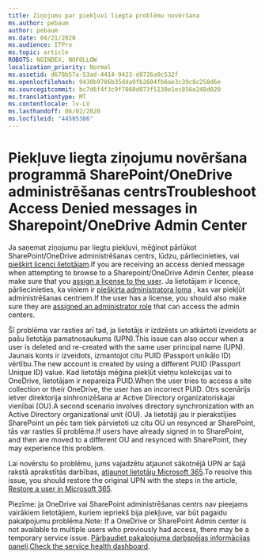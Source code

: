 ```yaml
---
title: Ziņojumu par piekļuvi liegta problēmu novēršana
ms.author: pebaum
author: pebaum
ms.date: 04/21/2020
ms.audience: ITPro
ms.topic: article
ROBOTS: NOINDEX, NOFOLLOW
localization_priority: Normal
ms.assetid: d678b57a-53ad-4414-9423-d8726a0c532f
ms.openlocfilehash: 9430b9786b35dda9fb2604fb6ae3c39c8c258d6e
ms.sourcegitcommit: bc7d6f4f3c9f7060d073f5130e1ec856e248d020
ms.translationtype: MT
ms.contentlocale: lv-LV
ms.lasthandoff: 06/02/2020
ms.locfileid: "44505386"
---
```

# <a name="troubleshoot-access-denied-messages-in-sharepointonedrive-admin-center"></a><span data-ttu-id="ba999-102">Piekļuve liegta ziņojumu novēršana programmā SharePoint/OneDrive administrēšanas centrs</span><span class="sxs-lookup"><span data-stu-id="ba999-102">Troubleshoot Access Denied messages in Sharepoint/OneDrive Admin Center</span></span>

<span data-ttu-id="ba999-103">Ja saņemat ziņojumu par liegtu piekļuvi, mēģinot pārlūkot SharePoint/OneDrive administrēšanas centrs, lūdzu, pārliecinieties, vai [piešķirt licenci lietotājam](https://docs.microsoft.com/microsoft-365/admin/add-users/add-users).</span><span class="sxs-lookup"><span data-stu-id="ba999-103">If you are receiving an access denied message when attempting to browse to a Sharepoint/OneDrive Admin Center, please make sure that you [assign a license to the user](https://docs.microsoft.com/microsoft-365/admin/add-users/add-users).</span></span> <span data-ttu-id="ba999-104">Ja lietotājam ir licence, pārliecinieties, ka viņiem ir [piešķirta administratora loma](hhttps://docs.microsoft.com/microsoft-365/admin/add-users/about-admin-roles) , kas var piekļūt administrēšanas centriem.</span><span class="sxs-lookup"><span data-stu-id="ba999-104">If the user has a license, you should also make sure they are [assigned an administrator role](hhttps://docs.microsoft.com/microsoft-365/admin/add-users/about-admin-roles) that can access the admin centers.</span></span>

<span data-ttu-id="ba999-105">Šī problēma var rasties arī tad, ja lietotājs ir izdzēsts un atkārtoti izveidots ar pašu lietotāja pamatnosaukums (UPN).</span><span class="sxs-lookup"><span data-stu-id="ba999-105">This issue can also occur when a user is deleted and re-created with the same user principal name (UPN).</span></span> <span data-ttu-id="ba999-106">Jaunais konts ir izveidots, izmantojot citu PUID (Passport unikālo ID) vērtību.</span><span class="sxs-lookup"><span data-stu-id="ba999-106">The new account is created by using a different PUID (Passport Unique ID) value.</span></span> <span data-ttu-id="ba999-107">Kad lietotājs mēģina piekļūt vietņu kolekcijas vai to OneDrive, lietotājam ir nepareiza PUID.</span><span class="sxs-lookup"><span data-stu-id="ba999-107">When the user tries to access a site collection or their OneDrive, the user has an incorrect PUID.</span></span> <span data-ttu-id="ba999-108">Otrs scenārijs ietver direktorija sinhronizēšana ar Active Directory organizatoriskajai vienībai (OU).</span><span class="sxs-lookup"><span data-stu-id="ba999-108">A second scenario involves directory synchronization with an Active Directory organizational unit (OU).</span></span> <span data-ttu-id="ba999-109">Ja lietotāji jau ir pierakstījies SharePoint un pēc tam tiek pārvietoti uz citu OU un resynced ar SharePoint, tās var rasties šī problēma.</span><span class="sxs-lookup"><span data-stu-id="ba999-109">If users have already signed in to SharePoint, and then are moved to a different OU and resynced with SharePoint, they may experience this problem.</span></span>

<span data-ttu-id="ba999-110">Lai novērstu šo problēmu, jums vajadzētu atjaunot sākotnējā UPN ar šajā rakstā aprakstītās darbības, [atjaunot lietotāju Microsoft 365](https://docs.microsoft.com/microsoft-365/admin/add-users/restore-user).</span><span class="sxs-lookup"><span data-stu-id="ba999-110">To resolve this issue, you should restore the original UPN with the steps in the article, [Restore a user in Microsoft 365](https://docs.microsoft.com/microsoft-365/admin/add-users/restore-user).</span></span>

<span data-ttu-id="ba999-111">Piezīme: ja OneDrive vai SharePoint administrēšanas centrs nav pieejams vairākiem lietotājiem, kuriem iepriekš bija piekļuve, var būt pagaidu pakalpojumu problēma.</span><span class="sxs-lookup"><span data-stu-id="ba999-111">Note: If a OneDrive or SharePoint Admin center is not available to multiple users who previously had access, there may be a temporary service issue.</span></span>  <span data-ttu-id="ba999-112">[Pārbaudiet pakalpojuma darbspējas informācijas paneli](https://portal.office.com/adminportal/home#/servicehealth).</span><span class="sxs-lookup"><span data-stu-id="ba999-112">[Check the service health dashboard](https://portal.office.com/adminportal/home#/servicehealth).</span></span>


